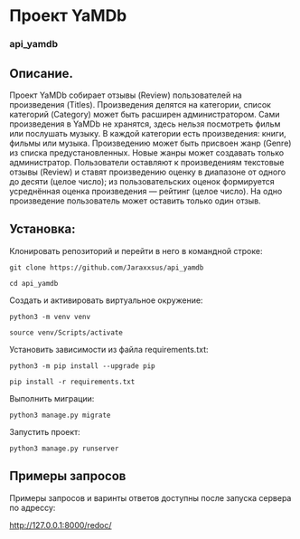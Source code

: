 # Проект YaMDb
### api_yamdb

## **Описание**. 

Проект YaMDb собирает отзывы (Review) пользователей на произведения (Titles). 
Произведения делятся на категории, список категорий (Category) может быть расширен администратором.
Сами произведения в YaMDb не хранятся, здесь нельзя посмотреть фильм или послушать музыку.
В каждой категории есть произведения: книги, фильмы или музыка.
Произведению может быть присвоен жанр (Genre) из списка предустановленных. 
Новые жанры может создавать только администратор.
Пользователи оставляют к произведениям текстовые отзывы (Review) и 
ставят произведению оценку в диапазоне от одного до десяти (целое число); 
из пользовательских оценок формируется усреднённая оценка произведения — рейтинг (целое число). 
На одно произведение пользователь может оставить только один отзыв.


## **Установка**:

Клонировать репозиторий и перейти в него в командной строке:

```
git clone https://github.com/Jaraxxsus/api_yamdb
```

```
cd api_yamdb
```

Cоздать и активировать виртуальное окружение:

```
python3 -m venv venv
```

```
source venv/Scripts/activate
```

Установить зависимости из файла requirements.txt:

```
python3 -m pip install --upgrade pip
```

```
pip install -r requirements.txt
```

Выполнить миграции:

```
python3 manage.py migrate
```

Запустить проект:

```
python3 manage.py runserver
```

## **Примеры запросов**

Примеры запросов и варинты ответов доступны после запуска сервера по адрессу:

http://127.0.0.1:8000/redoc/
